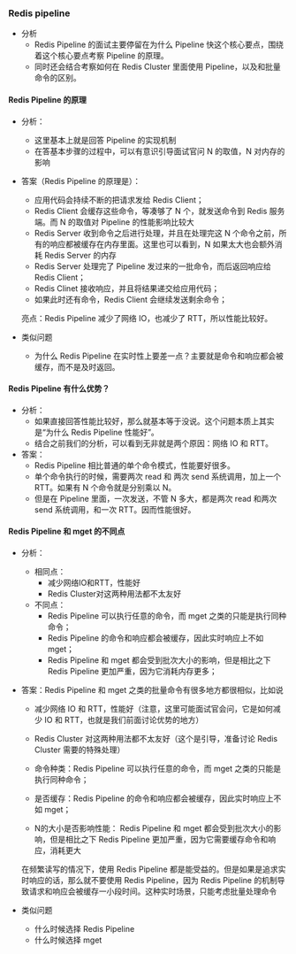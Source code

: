 ### Redis pipeline

- 分析
	- Redis Pipeline 的面试主要停留在为什么 Pipeline 快这个核心要点，围绕着这个核心要点考察 Pipeline 的原理。
	- 同时还会结合考察如何在 Redis Cluster 里面使用 Pipeline，以及和批量命令的区别。


#### **Redis Pipeline 的原理**
- 分析：
	- 这里基本上就是回答 Pipeline 的实现机制
	- 在答基本步骤的过程中，可以有意识引导面试官问 N 的取值，N 对内存的影响
- 答案（Redis Pipeline 的原理是）：
	- 应用代码会持续不断的把请求发给 Redis Client；
	- Redis Client 会缓存这些命令，等凑够了 N 个，就发送命令到 Redis 服务端。而 N 的取值对 Pipeline 的性能影响比较大
	- Redis Server 收到命令之后进行处理，并且在处理完这 N 个命令之前，所有的响应都被缓存在内存里面。这里也可以看到，N 如果太大也会额外消耗 Redis Server 的内存
	- Redis Server 处理完了 Pipeline 发过来的一批命令，而后返回响应给 Redis Client；
	- Redis Clinet 接收响应，并且将结果递交给应用代码；
	- 如果此时还有命令，Redis Client 会继续发送剩余命令；

	亮点：Redis Pipeline 减少了网络 IO，也减少了 RTT，所以性能比较好。

- 类似问题
	- 为什么 Redis Pipeline 在实时性上要差一点？主要就是命令和响应都会被缓存，而不是及时返回。

#### **Redis Pipeline 有什么优势？**
- 分析：
	- 如果直接回答性能比较好，那么就基本等于没说。这个问题本质上其实是“为什么 Redis Pipeline 性能好”。
	- 结合之前我们的分析，可以看到无非就是两个原因：网络 IO 和 RTT。
- 答案：
	- Redis Pipeline 相比普通的单个命令模式，性能要好很多。
	- 单个命令执行的时候，需要两次 read 和 两次 send 系统调用，加上一个 RTT。如果有 N 个命令就是分别乘以 N。
	- 但是在 Pipeline 里面，一次发送，不管 N 多大，都是两次 read 和两次 send 系统调用，和一次 RTT。因而性能很好。


#### **Redis Pipeline 和 mget 的不同点**
- 分析：
	- 相同点：
		- 减少网络IO和RTT，性能好
		- Redis Cluster对这两种用法都不太友好
	- 不同点：
		- Redis Pipeline 可以执行任意的命令，而 mget 之类的只能是执行同种命令；
		- Redis Pipeline 的命令和响应都会被缓存，因此实时响应上不如 mget；
		- Redis Pipeline 和 mget 都会受到批次大小的影响，但是相比之下 Redis Pipeline 更加严重，因为它消耗内存更多；
- 答案：Redis Pipeline 和 mget 之类的批量命令有很多地方都很相似，比如说
	- 减少网络 IO 和 RTT，性能好（注意，这里可能面试官会问，它是如何减少 IO 和 RTT，也就是我们前面讨论优势的地方）
	- Redis Cluster 对这两种用法都不太友好（这个是引导，准备讨论 Redis Cluster 需要的特殊处理）

	- 命令种类：Redis Pipeline 可以执行任意的命令，而 mget 之类的只能是执行同种命令；
	- 是否缓存：Redis Pipeline 的命令和响应都会被缓存，因此实时响应上不如 mget；
	- N的大小是否影响性能： Redis Pipeline 和 mget 都会受到批次大小的影响，但是相比之下 Redis Pipeline 更加严重，因为它需要缓存命令和响应，消耗更大

	在频繁读写的情况下，使用 Redis Pipeline 都是能受益的。但是如果是追求实时响应的话，那么就不要使用 Redis Pipeline，因为 Redis Pipeline 的机制导致请求和响应会被缓存一小段时间。这种实时场景，只能考虑批量处理命令

- 类似问题
	- 什么时候选择 Redis Pipeline
	- 什么时候选择 mget
	

